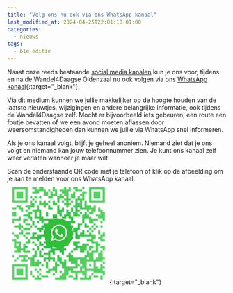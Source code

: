 ```yaml
---
title: "Volg ons nu ook via ons WhatsApp kanaal"
last_modified_at: 2024-04-25T22:01:10+01:00
categories:
  - nieuws
tags:
  - 61e editie
---
```


Naast onze reeds bestaande [social media kanalen](/socials) kun je ons voor, tijdens en na de Wandel4Daagse Oldenzaal nu ook volgen via ons [WhatsApp kanaal](https://whatsapp.com/channel/0029VaY6m9EKGGGIPUfD3S24){:target="_blank"}.  

Via dit medium kunnen we jullie makkelijker op de hoogte houden van de laatste nieuwtjes, wijzigingen en andere belangrijke informatie, ook tijdens de Wandel4Daagse zelf. Mocht er bijvoorbeeld iets gebeuren, een route een foutje bevatten of we een avond moeten aflassen door weersomstandigheden dan kunnen we jullie via WhatsApp snel informeren.  

Als je ons kanaal volgt, blijft je geheel anoniem. Niemand ziet dat je ons volgt en niemand kan jouw telefoonnummer zien. Je kunt ons kanaal zelf weer verlaten wanneer je maar wilt.  

Scan de onderstaande QR code met je telefoon of klik op de afbeelding om je aan te melden voor ons WhatsApp kanaal:
[![Volg ons WhatsApp kanaal](/assets/images/joinourwhatsappchannel.png)](https://whatsapp.com/channel/0029VaY6m9EKGGGIPUfD3S24){:target="_blank"}